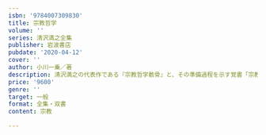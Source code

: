 ```yaml
---
isbn: '9784007309830'
title: 宗教哲学
volume: ''
series: 清沢満之全集
publisher: 岩波書店
pubdate: '2020-04-12'
cover: ''
author: 小川一乗／著
description: 清沢満之の代表作である『宗教哲学骸骨』と、その準備過程を示す覚書「宗教哲学骸骨初稿」等を収める。
price: '9600'
genre: ''
target: 一般
format: 全集・双書
content: 宗教

---
```

